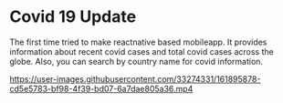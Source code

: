 # Covid 19 Update
The first time tried to make reactnative based mobileapp. It provides information about recent covid cases and total covid cases across the globe. Also, you can search by country name for covid information.

https://user-images.githubusercontent.com/33274331/161895878-cd5e5783-bf98-4f39-bd07-6a7dae805a36.mp4

